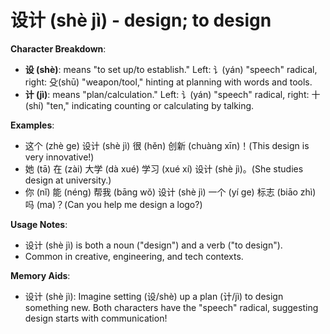# **设计 (shè jì) - design; to design**

**Character Breakdown**:  
- **设 (shè)**: means "to set up/to establish." Left: 讠(yán) "speech" radical, right: 殳(shū) "weapon/tool," hinting at planning with words and tools.  
- **计 (jì)**: means "plan/calculation." Left: 讠(yán) "speech" radical, right: 十(shí) "ten," indicating counting or calculating by talking.

**Examples**:  
- 这个 (zhè ge) 设计 (shè jì) 很 (hěn) 创新 (chuàng xīn)！(This design is very innovative!)  
- 她 (tā) 在 (zài) 大学 (dà xué) 学习 (xué xí) 设计 (shè jì)。(She studies design at university.)  
- 你 (nǐ) 能 (néng) 帮我 (bāng wǒ) 设计 (shè jì) 一个 (yí ge) 标志 (biāo zhì) 吗 (ma)？(Can you help me design a logo?)

**Usage Notes**:  
- 设计 (shè jì) is both a noun ("design") and a verb ("to design").  
- Common in creative, engineering, and tech contexts.

**Memory Aids**:  
- 设计 (shè jì): Imagine setting (设/shè) up a plan (计/jì) to design something new. Both characters have the "speech" radical, suggesting design starts with communication!